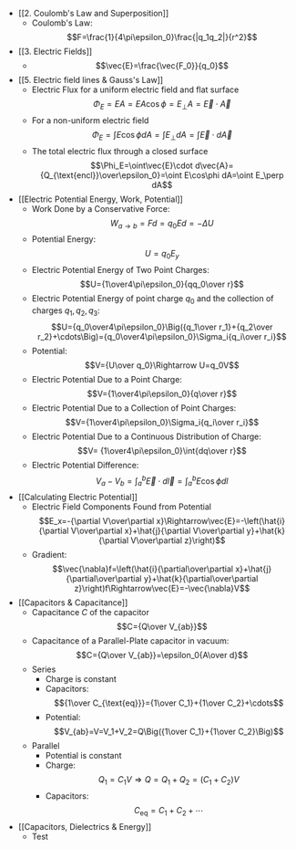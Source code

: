 - [[2. Coulomb's Law and Superposition]]
	- Coulomb's Law: $$F=\frac{1}{4\pi\epsilon_0}\frac{|q_1q_2|}{r^2}$$
- [[3. Electric Fields]]
	- $$\vec{E}=\frac{\vec{F_0}}{q_0}$$
- [[5. Electric field lines & Gauss's Law]]
	- Electric Flux for a uniform electric field and flat surface $$\Phi_E=EA=EA\cos\phi=E_\perp A=\vec{E}\cdot\vec{A}$$
	- For a non-uniform electric field $$\Phi_E=\int E\cos\phi dA=\int E_\perp dA=\int\vec{E}\cdot d\vec{A}$$
	- The total electric flux through a closed surface $$\Phi_E=\oint\vec{E}\cdot d\vec{A}={Q_{\text{encl}}\over\epsilon_0}=\oint E\cos\phi dA=\oint E_\perp dA$$
- [[Electric Potential Energy, Work, Potential]]
	- Work Done by a Conservative Force: $$W_{a\rightarrow b}=Fd=q_0Ed=-\Delta U$$
	- Potential Energy: $$U=q_0E_y$$
	- Electric Potential Energy of Two Point Charges: $$U={1\over4\pi\epsilon_0}{qq_0\over r}$$
	- Electric Potential Energy of point charge $q_0$ and the collection of charges $q_1,q_2,q_3$: $$U={q_0\over4\pi\epsilon_0}\Big({q_1\over r_1}+{q_2\over r_2}+\cdots\Big)={q_0\over4\pi\epsilon_0}\Sigma_i{q_i\over r_i}$$
	- Potential: $$V={U\over q_0}\Rightarrow U=q_0V$$
	- Electric Potential Due to a Point Charge: $$V={1\over4\pi\epsilon_0}{q\over r}$$
	- Electric Potential Due to a Collection of Point Charges: $$V={1\over4\pi\epsilon_0}\Sigma_i{q_i\over r_i}$$
	- Electric Potential Due to a Continuous Distribution of Charge: $$V= {1\over4\pi\epsilon_0}\int{dq\over r}$$
	- Electric Potential Difference: $$V_a-V_b=\int_a^b\vec{E}\cdot d\vec{l}=\int_a^b E\cos\phi dl$$
- [[Calculating Electric Potential]]
	- Electric Field Components Found from Potential $$E_x=-{\partial V\over\partial x}\Rightarrow\vec{E}=-\left(\hat{i}{\partial V\over\partial x}+\hat{j}{\partial V\over\partial y}+\hat{k}{\partial V\over\partial z}\right)$$
	- Gradient: $$\vec{\nabla}f=\left(\hat{i}{\partial\over\partial x}+\hat{j}{\partial\over\partial y}+\hat{k}{\partial\over\partial z}\right)f\Rightarrow\vec{E}=-\vec{\nabla}V$$
- [[Capacitors & Capacitance]]
	- Capacitance $C$ of the capacitor $$C={Q\over V_{ab}}$$
	- Capacitance of a Parallel-Plate capacitor in vacuum: $$C={Q\over V_{ab}}=\epsilon_0{A\over d}$$
	- Series 
		- Charge is constant 
		- Capacitors: $${1\over C_{\text{eq}}}={1\over C_1}+{1\over C_2}+\cdots$$
		- Potential: $$V_{ab}=V=V_1+V_2=Q\Big({1\over C_1}+{1\over C_2}\Big)$$
	- Parallel 
		- Potential is constant 
		- Charge: $$Q_1=C_1V\Rightarrow Q=Q_1+Q_2=\left(C_1+C_2\right)V$$
		- Capacitors: $$C_{\text{eq}}=C_1+C_2+\cdots$$
- [[Capacitors, Dielectrics & Energy]]
	- Test 

